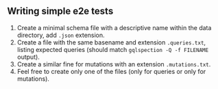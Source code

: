 ## Writing simple e2e tests

1. Create a minimal schema file with a descriptive name within the data directory, add `.json` extension.
2. Create a file with the same basename and extension `.queries.txt`, listing expected queries (should match
 `gqlspection -Q -f FILENAME` output).
3. Create a similar fine for mutations with an extension `.mutations.txt`.
4. Feel free to create only one of the files (only for queries or only for mutations).
